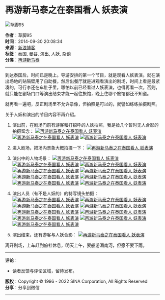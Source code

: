 # 再游新马泰之在泰国看人 妖表演

![草脚95](http://portrait8.sinaimg.cn/1173203607/blog/180)

**作者**：草脚95  
**时间**：2014-09-30 20:08:34  
**来源**：[新浪博客](http://blog.sina.com.cn/u/1173203607)  
**标签**：泰国, 曼谷, 演出, 人妖, 杂谈  
**分类**：[再游新马泰](//blog.sina.com.cn/s/articlelist_1173203607_3_1.html)

---

到达泰国后，时间已是晚上。导游安排的第一个节目，就是观看人妖表演。就在演出场地的贴隔壁用了自助餐。然后出餐厅就是进观看演出的剧场，时间上看是最紧凑的，可行李还在车肚子里，哪怕以前已经看过人妖表演，也得再看一次。否则，就只能在剧场门口等演出结束才能一起往旅馆，晚上住哪个旅馆都还不知道。

就再看一遍吧，反正剧场里不允许录像，但拍照是可以的，就譬如练练拍摄剧照。

关于人妖和演出的节目内容不再介绍。

1. 演出前，在剧场门前有游客和打招呼的人妖拍照，我是捡几个暂时无人合影的拍摄留念：
   [![再游新马泰之在泰国看人 妖表演](http://s4.sinaimg.cn/mw690/001hoDQPgy6MquMNlD503&690)](http://album.sina.com.cn/pic/001hoDQPgy6MquMNlD503&690) 
   [![再游新马泰之在泰国看人 妖表演](//simg.sinajs.cn/blog7style/images/common/sg_trans.gif)](http://album.sina.com.cn/pic/001hoDQPgy6MquNN16sdc&690) 
   [![再游新马泰之在泰国看人 妖表演](//simg.sinajs.cn/blog7style/images/common/sg_trans.gif)](http://album.sina.com.cn/pic/001hoDQPgy6MquNT7kh1d&690)  

2. 进入剧场，把场内景象大概拍摄一下：
   [![再游新马泰之在泰国看人 妖表演](//simg.sinajs.cn/blog7style/images/common/sg_trans.gif)](http://album.sina.com.cn/pic/001hoDQPgy6MquMMpKRfd&690)

3. 演出中的人物场景：
   [![再游新马泰之在泰国看人 妖表演](//simg.sinajs.cn/blog7style/images/common/sg_trans.gif)](http://album.sina.com.cn/pic/001hoDQPgy6MquO317v9d&690) 
   [![再游新马泰之在泰国看人 妖表演](//simg.sinajs.cn/blog7style/images/common/sg_trans.gif)](http://album.sina.com.cn/pic/001hoDQPgy6MquO4Sct9d&690) 
   [![再游新马泰之在泰国看人 妖表演](//simg.sinajs.cn/blog7style/images/common/sg_trans.gif)](http://album.sina.com.cn/pic/001hoDQPgy6MquOcnlg02&690) 
   [![再游新马泰之在泰国看人 妖表演](//simg.sinajs.cn/blog7style/images/common/sg_trans.gif)](http://album.sina.com.cn/pic/001hoDQPgy6MquOeg202c&690) 
   [![再游新马泰之在泰国看人 妖表演](//simg.sinajs.cn/blog7style/images/common/sg_trans.gif)](http://album.sina.com.cn/pic/001hoDQPgy6MquOn9J537&690) 
   [![再游新马泰之在泰国看人 妖表演](//simg.sinajs.cn/blog7style/images/common/sg_trans.gif)](http://album.sina.com.cn/pic/001hoDQPgy6MquOq3Yzc7&690) 
   [![再游新马泰之在泰国看人 妖表演](//simg.sinajs.cn/blog7style/images/common/sg_trans.gif)](http://album.sina.com.cn/pic/001hoDQPgy6MquOz8Aaaa&690) 
   [![再游新马泰之在泰国看人 妖表演](//simg.sinajs.cn/blog7style/images/common/sg_trans.gif)](http://album.sina.com.cn/pic/001hoDQPgy6MquOza5P59&690) 
   [![再游新马泰之在泰国看人 妖表演](//simg.sinajs.cn/blog7style/images/common/sg_trans.gif)](http://album.sina.com.cn/pic/001hoDQPgy6MquOFPfo1e&690)        

4. 演出人员（有不是人妖的）的特写镜头拍摄：
   [![再游新马泰之在泰国看人 妖表演](//simg.sinajs.cn/blog7style/images/common/sg_trans.gif)](http://album.sina.com.cn/pic/001hoDQPgy6MquMK3vcea&690) 
   [![再游新马泰之在泰国看人 妖表演](//simg.sinajs.cn/blog7style/images/common/sg_trans.gif)](http://album.sina.com.cn/pic/001hoDQPgy6MquMK3N842&690) 
   [![再游新马泰之在泰国看人 妖表演](//simg.sinajs.cn/blog7style/images/common/sg_trans.gif)](http://album.sina.com.cn/pic/001hoDQPgy6MquMKq7Q9e&690) 
   [![再游新马泰之在泰国看人 妖表演](//simg.sinajs.cn/blog7style/images/common/sg_trans.gif)](http://album.sina.com.cn/pic/001hoDQPgy6MquN1SCFfd&690) 
   [![再游新马泰之在泰国看人 妖表演](//simg.sinajs.cn/blog7style/images/common/sg_trans.gif)](http://album.sina.com.cn/pic/001hoDQPgy6MquNm6mna3&690) 
   [![再游新马泰之在泰国看人 妖表演](//simg.sinajs.cn/blog7style/images/common/sg_trans.gif)](http://album.sina.com.cn/pic/001hoDQPgy6MquNsvLhdf&690) 
   [![再游新马泰之在泰国看人 妖表演](//simg.sinajs.cn/blog7style/images/common/sg_trans.gif)](http://album.sina.com.cn/pic/001hoDQPgy6MquNAVj634&690) 
   [![再游新马泰之在泰国看人 妖表演](//simg.sinajs.cn/blog7style/images/common/sg_trans.gif)](http://album.sina.com.cn/pic/001hoDQPgy6MquNBUuY08&690) 
   [![再游新马泰之在泰国看人 妖表演](//simg.sinajs.cn/blog7style/images/common/sg_trans.gif)](http://album.sina.com.cn/pic/001hoDQPgy6MquNN0n2dc&690)        

5. 演出结束，还有游客与人妖合影：
   [![再游新马泰之在泰国看人 妖表演](//simg.sinajs.cn/blog7style/images/common/sg_trans.gif)](http://album.sina.com.cn/pic/001hoDQPgy6MquOLzw6ba&690)

离开剧场，上车赶到旅社休息，明天上午，要船游湄南河，但愿不要下雨。

---

**评论**：  
- 读者反馈与评论区域，留待发布。

**版权**：Copyright © 1996 - 2022 SINA Corporation, All Rights Reserved  
**分享**：分享到微信  

---